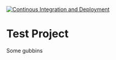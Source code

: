 [![Continous Integration and Deployment](https://github.com/DustyDaze/RainerStropek/actions/workflows/ci-cd.yaml/badge.svg)](https://github.com/DustyDaze/RainerStropek/actions/workflows/ci-cd.yaml)

# Test Project

Some gubbins
